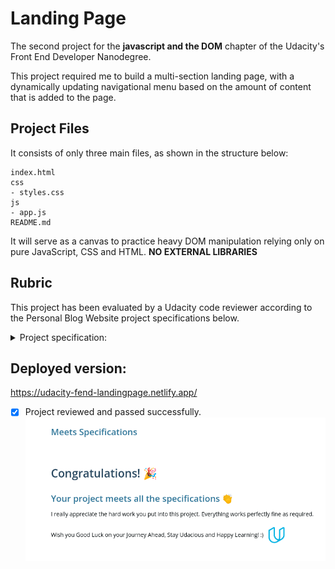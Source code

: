 # Landing Page

The second project for the **javascript and the DOM** chapter of the Udacity's
Front End Developer Nanodegree.

This project required me to build a multi-section landing page, with a
dynamically updating navigational menu based on the amount of content that is
added to the page.

## Project Files

It consists of only three main files, as shown in the structure below:

```
index.html
css
- styles.css
js
- app.js
README.md
```

It will serve as a canvas to practice heavy DOM manipulation relying only on
pure JavaScript, CSS and HTML. **NO EXTERNAL LIBRARIES**

## Rubric

This project has been evaluated by a Udacity code reviewer according to the Personal Blog Website project specifications below.

<details>
<summary>Project specification:</summary>
<img src="repo_images/landing-specification.png"/>
</details>

## Deployed version:

https://udacity-fend-landingpage.netlify.app/

- [x] Project reviewed and passed successfully.
      ![alt text](repo_images/landing-review.png)
